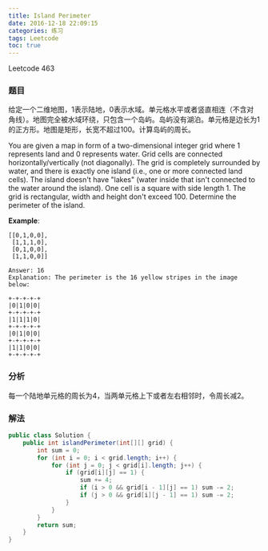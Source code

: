 ```yaml
---
title: Island Perimeter
date: 2016-12-18 22:09:15
categories: 练习
tags: Leetcode
toc: true
---
```


Leetcode 463

### 题目

给定一个二维地图，1表示陆地，0表示水域。单元格水平或者竖直相连（不含对角线）。地图完全被水域环绕，只包含一个岛屿。岛屿没有湖泊。单元格是边长为1的正方形。地图是矩形，长宽不超过100。计算岛屿的周长。

You are given a map in form of a two-dimensional integer grid where 1 represents land and 0 represents water. Grid cells are connected horizontally/vertically (not diagonally). The grid is completely surrounded by water, and there is exactly one island (i.e., one or more connected land cells). The island doesn't have "lakes" (water inside that isn't connected to the water around the island). One cell is a square with side length 1. The grid is rectangular, width and height don't exceed 100. Determine the perimeter of the island.

__Example__:

```
[[0,1,0,0],
 [1,1,1,0],
 [0,1,0,0],
 [1,1,0,0]]

Answer: 16
Explanation: The perimeter is the 16 yellow stripes in the image below:

+-+-+-+-+
|0|1|0|0|
+-+-+-+-+
|1|1|1|0|
+-+-+-+-+
|0|1|0|0|
+-+-+-+-+
|1|1|0|0|
+-+-+-+-+
```

### 分析

每一个陆地单元格的周长为4，当两单元格上下或者左右相邻时，令周长减2。

### 解法

```java
public class Solution {
    public int islandPerimeter(int[][] grid) {
        int sum = 0;
        for (int i = 0; i < grid.length; i++) {
            for (int j = 0; j < grid[i].length; j++) {
                if (grid[i][j] == 1) {
                    sum += 4;
                    if (i > 0 && grid[i - 1][j] == 1) sum -= 2;
                    if (j > 0 && grid[i][j - 1] == 1) sum -= 2;
                }
            }
        }
        return sum;
    }
}
```